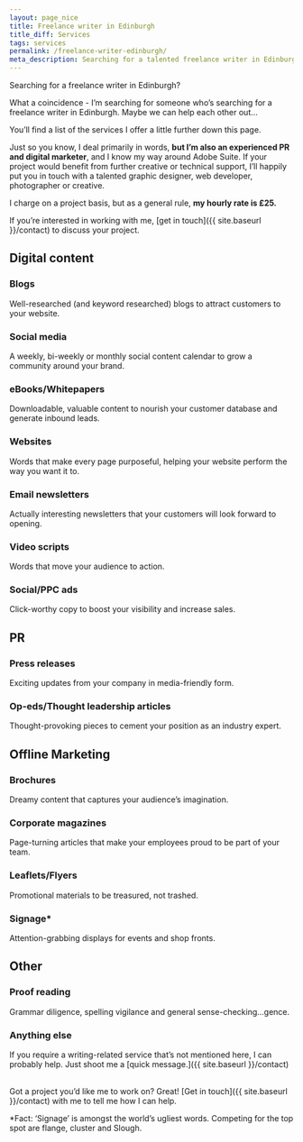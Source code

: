 ```yaml
---
layout: page_nice
title: Freelance writer in Edinburgh
title_diff: Services
tags: services
permalink: /freelance-writer-edinburgh/
meta_description: Searching for a talented freelance writer in Edinburgh? I know one. It’s me! Find out about the services I offer.
---
```

Searching for a freelance writer in Edinburgh?

What a coincidence - I’m searching for someone who’s searching for a freelance writer in Edinburgh. Maybe we can help each other out…

You’ll find a list of the services I offer a little further down this page.

Just so you know, I deal primarily in words, **but I’m also an experienced PR and digital marketer**, and I know my way around Adobe Suite. If your project would benefit from further creative or technical support, I’ll happily put you in touch with a talented graphic designer, web developer, photographer or creative.

I charge on a project basis, but as a general rule, **my hourly rate is £25.**

If you’re interested in working with me, [get in touch]({{ site.baseurl }}/contact) to discuss your project.

## Digital content

### Blogs
Well-researched (and keyword researched) blogs to attract customers to your website.

### Social media
A weekly, bi-weekly or monthly social content calendar to grow a community around your brand.

### eBooks/Whitepapers
Downloadable, valuable content to nourish your customer database and generate inbound leads.

### Websites
Words that make every page purposeful, helping your website perform the way you want it to.

### Email newsletters
Actually interesting newsletters that your customers will look forward to opening.

### Video scripts
Words that move your audience to action.

### Social/PPC ads
Click-worthy copy to boost your visibility and increase sales.

## PR

### Press releases
Exciting updates from your company in media-friendly form.

### Op-eds/Thought leadership articles
Thought-provoking pieces to cement your position as an industry expert.

## Offline Marketing

### Brochures
Dreamy content that captures your audience’s imagination.

### Corporate magazines
Page-turning articles that make your employees proud to be part of your team.

###  Leaflets/Flyers
Promotional materials to be treasured, not trashed.

### Signage<span class= "asterisks">*</span>
Attention-grabbing displays for events and shop fronts.

## Other

### Proof reading
Grammar diligence, spelling vigilance and general sense-checking…gence.


### Anything else
If you require a writing-related service that’s not mentioned here, I can probably help. Just shoot me a [quick message.]({{ site.baseurl }}/contact)


<br>
Got a project you’d like me to work on? Great!
[Get in touch]({{ site.baseurl }}/contact) with me to tell me how I can help.



<span class= "asterisksnote"><span class = "asterisks">*</span>Fact: ‘Signage’ is amongst the world’s ugliest words. Competing for the top spot are flange, cluster and Slough.</span>
